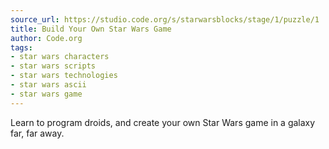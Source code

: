 ```yaml
---
source_url: https://studio.code.org/s/starwarsblocks/stage/1/puzzle/1
title: Build Your Own Star Wars Game
author: Code.org
tags:
- star wars characters
- star wars scripts
- star wars technologies
- star wars ascii
- star wars game
---
```


Learn to program droids, and create your own Star Wars game in a galaxy far, far away. 
